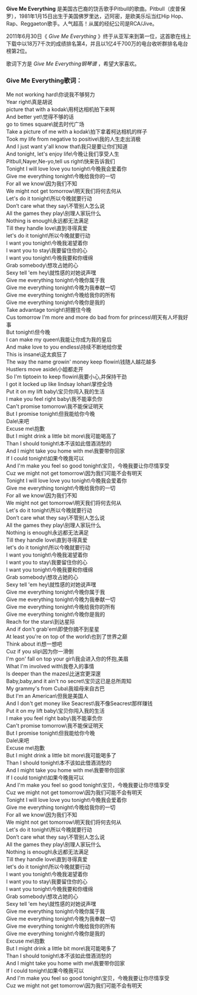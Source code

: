 

**Give Me Everything**
是美国古巴裔的饶舌歌手Pitbull的歌曲。Pitbull（皮普保罗），1981年1月15日出生于美国佛罗里达，迈阿密，是欧美乐坛当红Hip
Hop、Rap、Reggaeton歌手。人气超高！从属的经纪公司是RCA/Jive。

  
2011年6月30日《 _Give Me Everything_
》终于从亚军来到第一位，这首歌在线上下载中以18万7千次的成绩排名第4，并且以1亿4千700万的电台收听群排名电台榜第2位。

  
歌词下方是 _Give Me Everything钢琴谱_ ，希望大家喜欢。

### Give Me Everything歌词：

Me not working hard\你说我不够努力  
Year right\真是胡说  
picture that with a kodak\用柯达相机拍下来啊  
And better yet\觉得不够的话  
go to times square\就去时代广场  
Take a picture of me with a kodak\拍下拿着柯达相机的样子  
Took my life from negative to positive\我的人生走出消极  
And I just want y'all know that\我只是要让你们知道  
And tonight, let's enjoy life\今晚让我们享受人生  
Pitbull,Nayer,Ne-yo,tell us right\快来告诉我们  
Tonight I will love love you tonight\今晚我会爱着你  
Give me everything tonight\今晚给我你的一切  
For all we know\因为我们不知  
We might not get tomorrow\明天我们将何去何从  
Let's do it tonight\所以今晚就要行动  
Don’t care what they say\不管别人怎么说  
All the games they play\别理人家玩什么  
Nothing is enough\永远都无法满足  
Till they handle love\直到寻得真爱  
let's do it tonight\所以今晚就要行动  
I want you tonight\今晚我渴望着你  
I want you to stay\我要留住你的心  
I want you tonight\今晚我要和你缠绵  
Grab somebody\想攻占她的心  
Sexy tell 'em hey\就性感的对她说声嘿  
Give me everything tonight\今晚你属于我  
Give me everything tonight\今晚为我奉献一切  
Give me everything tonight\今晚给我你的所有  
Give me everything tonight\今晚你是我的  
Take advantage tonight\把握住今晚  
Cus tomorrow I'm more and more do bad from for princess\明天有人坏我好事  
But tonight\但今晚  
I can make my queen\我能让你成为我的皇后  
And make love to you endless\持续不断地给你爱  
This is insane\这太疯狂了  
The way the name growin' money keep flowin\钱随人越花越多  
Hustlers move aside\小姐都走开  
So I'm tiptoein to keep flowin\我要小心,并保持干劲  
I got it locked up like lindsay lohan\掌控全场  
Put it on my lift baby\宝贝你闯入我的生活  
I make you feel right baby\我不能辜负你  
Can't promise tomorrow\我不能保证明天  
But I promise tonight\但我能给你今晚  
Dale\来吧  
Excuse me\抱歉  
But I might drink a little bit more\我可能喝高了  
Than I should tonight\本不该如此借酒消愁的  
And I might take you home with me\我要带你回家  
If I could tonight\如果今晚我可以  
And I'm make you feel so good tonight\宝贝，今晚我要让你尽情享受  
Cuz we might not get tomorrow\因为我们可能不会有明天  
Tonight I will love love you tonight\今晚我会爱着你  
Give me everything tonight\今晚给我你的一切  
For all we know\因为我们不知  
We might not get tomorrow\明天我们将何去何从  
Let's do it tonight\所以今晚就要行动  
Don’t care what they say\不管别人怎么说  
All the games they play\别理人家玩什么  
Nothing is enough\永远都无法满足  
Till they handle love\直到寻得真爱  
let's do it tonight\所以今晚就要行动  
I want you tonight\今晚我渴望着你  
I want you to stay\我要留住你的心  
I want you tonight\今晚我要和你缠绵  
Grab somebody\想攻占她的心  
Sexy tell 'em hey\就性感的对她说声嘿  
Give me everything tonight\今晚你属于我  
Give me everything tonight\今晚为我奉献一切  
Give me everything tonight\今晚给我你的所有  
Give me everything tonight\今晚你是我的  
Reach for the stars\到达星际  
And if don't grab'em\即使你摘不到星星  
At least you're on top of the world\也到了世界之巅  
Think about it\想一想吧  
Cuz if you slip\因为你一滑倒  
I'm gon' fall on top your girl\我会进入你的怀抱,美眉  
What I'm involved with\我卷入的事情  
Is deeper than the mazes\比迷宫更深邃  
Baby,baby,and it ain't no secret\宝贝这已是总所周知  
My grammy's from Cuba\我祖母来自古巴  
But I'm an American\但我是美国人  
And I don't get money like Seacrest\我不像Seacrest那样赚钱  
Put it on my lift baby\宝贝你闯入我的生活  
I make you feel right baby\我不能辜负你  
Can't promise tomorrow\我不能保证明天  
But I promise tonight\但我能给你今晚  
Dale\来吧  
Excuse me\抱歉  
But I might drink a little bit more\我可能喝多了  
Than I should tonight\本不该如此借酒消愁的  
And I might take you home with me\我要带你回家  
If I could tonight\如果今晚我可以  
And I'm make you feel so good tonight\宝贝，今晚我要让你尽情享受  
Cuz we might not get tomorrow\因为我们可能不会有明天  
Tonight I will love love you tonight\今晚我会爱着你  
Give me everything tonight\今晚给我你的一切  
For all we know\因为我们不知  
We might not get tomorrow\明天我们将何去何从  
Let's do it tonight\所以今晚就要行动  
Don’t care what they say\不管别人怎么说  
All the games they play\别理人家玩什么  
Nothing is enough\永远都无法满足  
Till they handle love\直到寻得真爱  
let's do it tonight\所以今晚就要行动  
I want you tonight\今晚我渴望着你  
I want you to stay\我要留住你的心  
I want you tonight\今晚我要和你缠绵  
Grab somebody\想攻占她的心  
Sexy tell 'em hey\就性感的对她说声嘿  
Give me everything tonight\今晚你属于我  
Give me everything tonight\今晚为我奉献一切  
Give me everything tonight\今晚给我你的所有  
Give me everything tonight\今晚你是我的  
Excuse me\抱歉  
But I might drink a little bit more\我可能喝多了  
Than I should tonight\本不该如此借酒消愁的  
And I might take you home with me\我要带你回家  
If I could tonight\如果今晚我可以  
And I'm make you feel so good tonight\宝贝，今晚我要让你尽情享受  
Cuz we might not get tomorrow\因为我们可能不会有明天

